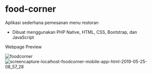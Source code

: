 # food-corner
Aplikasi sederhana pemesanan menu restoran

- Dibuat menggunakan PHP Native, HTML, CSS, Bootstrap, dan JavaScript


Webpage Preview

![foodcorner](https://user-images.githubusercontent.com/50720858/58371517-afd35d80-7ec6-11e9-96b0-cc0d96e2c451.PNG)
![screencapture-localhost-foodcorner-mobile-app-html-2019-05-25-08_57_28](https://user-images.githubusercontent.com/50720858/58371936-32f6b280-7ecb-11e9-91c4-07c05ba2e9e1.png)




